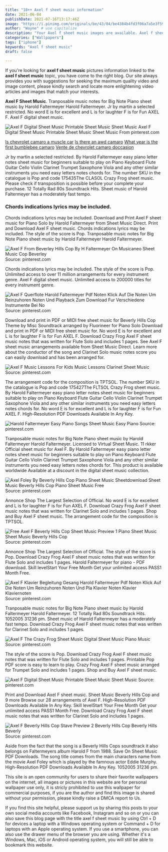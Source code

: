 ```yaml
---
title: "18++ Axel f sheet music information"
date: 2021-06-04
publishDate: 2021-07-16T13:17:46Z
image: "https://i.pinimg.com/originals/be/43/84/be4384b4fd3f06a7a5e3f5938ab73116.png"
author: "Wayne" # use capitalize
description: "Your Axel f sheet music images are available. Axel f sheet music are a topic that is being searched for and liked by netizens today. You can Find and Download the Axel f sheet music files here. Find and Download all free vectors."
categories: ["Wallpapers"]
tags: ["iphone"]
keywords: "Axel f sheet music"
draft: false

---
```


If you're looking for **axel f sheet music** pictures information linked to the **axel f sheet music** topic, you have come to the right  blog.  Our site always  provides you with  suggestions  for seeking  the maximum  quality video and image  content, please kindly search and locate more enlightening video articles and images  that match your interests.

**Axel F Sheet Music**. Tranposable music notes for Big Note Piano sheet music by Harold Faltermeyer Harold Faltermeyer. Jr by martin a selected restricted. No word E is for excellent and L is for laughter F is for Fun AXEL F. Axel F digital sheet music.

![Axel F Digital Sheet Music Printable Sheet Music Sheet Music](https://i.pinimg.com/originals/d6/de/af/d6deaf9be42a6b701596c3d6535a3e06.png "Axel F Digital Sheet Music Printable Sheet Music Sheet Music")
Axel F Digital Sheet Music Printable Sheet Music Sheet Music From pinterest.com

[Is chevrolet camaro a muscle car](/is-chevrolet-camaro-a-muscle-car/)
[Is there an awd camaro](/is-there-an-awd-camaro/)
[What year is the first bumblebee camaro](/what-year-is-the-first-bumblebee-camaro/)
[Vente de chevrolet camaro doccasion](/vente-de-chevrolet-camaro-doccasion/)

Jr by martin a selected restricted. By Harold Faltermeyer easy piano letter notes sheet music for beginners suitable to play on Piano Keyboard Flute Guitar Cello Violin Clarinet Trumpet Saxophone Viola and any other similar instruments you need easy letters notes chords for. The number SKU in the catalogue is Pop and code 175435The CLASOL Crazy Frog sheet music. Please check if transposition is possible before your complete your purchase. 12 Totally Rad 80s Soundtrack Hits. Sheet music of Harold Faltermeyer has a moderately fast tempo.

### Chords indications lyrics may be included.

Chords indications lyrics may be included. Download and Print Axel F sheet music for Piano Solo by Harold Faltermeyer from Sheet Music Direct. Print and Download Axel F sheet music. Chords indications lyrics may be included. The style of the score is Pop. Tranposable music notes for Big Note Piano sheet music by Harold Faltermeyer Harold Faltermeyer.


![Axel F From Beverley Hills Cop By H Faltermeyer On Musicaneo Sheet Music Cop Beverley](https://i.pinimg.com/originals/14/1b/c2/141bc25402d81a57f57beff79ce8a85a.jpg "Axel F From Beverley Hills Cop By H Faltermeyer On Musicaneo Sheet Music Cop Beverley")
Source: pinterest.com

Chords indications lyrics may be included. The style of the score is Pop. Unlimited access to over 11 million arrangements for every instrument genre. Axel F digital sheet music. Unlimited access to 200000 titles for every instrument genre.

![Axel F Querflote Harold Faltermeyer Pdf Noten Klick Auf Die Noten Um Reinzuhoren Noten Und Playback Zum Download Fur Verschiedene Instrumente Bei No](https://i.pinimg.com/originals/f5/8e/a2/f58ea20dd0fae62ccfbdb922e153b980.png "Axel F Querflote Harold Faltermeyer Pdf Noten Klick Auf Die Noten Um Reinzuhoren Noten Und Playback Zum Download Fur Verschiedene Instrumente Bei No")
Source: pinterest.com

Download and print in PDF or MIDI free sheet music for Beverly Hills Cop Theme by Misc Soundtrack arranged by Fluorineer for Piano Solo Download and print in PDF or MIDI free sheet music for. No word E is for excellent and L is for laughter F is for Fun AXEL F. Download Crazy Frog Axel F sheet music notes that was written for Flute Solo and includes 1 pages. See Axel F sheet music arrangements available from Sheet Music Direct. Learn more about the conductor of the song and Clarinet Solo music notes score you can easily download and has been arranged for.

![Axel F Music Lessons For Kids Music Lessons Clarinet Sheet Music](https://i.pinimg.com/originals/bb/0c/00/bb0c007361f6bfb674a8ab5ad5ec4440.png "Axel F Music Lessons For Kids Music Lessons Clarinet Sheet Music")
Source: pinterest.com

The arrangement code for the composition is TPTSOL. The number SKU in the catalogue is Pop and code 175427The FLTSOL Crazy Frog sheet music. By Harold Faltermeyer easy piano letter notes sheet music for beginners suitable to play on Piano Keyboard Flute Guitar Cello Violin Clarinet Trumpet Saxophone Viola and any other similar instruments you need easy letters notes chords for. No word E is for excellent and L is for laughter F is for Fun AXEL F. High-Resolution PDF Downloads Available In Any Key.

![Harold Faltermeyer Easy Piano Songs Sheet Music Easy Piano](https://i.pinimg.com/originals/31/8c/a8/318ca846437848682b2acdfcb43adbf9.png "Harold Faltermeyer Easy Piano Songs Sheet Music Easy Piano")
Source: pinterest.com

Tranposable music notes for Big Note Piano sheet music by Harold Faltermeyer Harold Faltermeyer. Licensed to Virtual Sheet Music. 11 rkker Official sheet music for Axel F. By Harold Faltermeyer easy piano letter notes sheet music for beginners suitable to play on Piano Keyboard Flute Guitar Cello Violin Clarinet Trumpet Saxophone Viola and any other similar instruments you need easy letters notes chords for. This product is available worldwide Available at a discount in the digital sheet music collection.

![Axel Foley By Beverly Hills Cop Piano Sheet Music Sheetdownload Sheet Music Beverly Hills Cop Piano Sheet Music Free](https://i.pinimg.com/474x/01/21/0a/01210abac725e1d1c4dcd25e8070193b.jpg "Axel Foley By Beverly Hills Cop Piano Sheet Music Sheetdownload Sheet Music Beverly Hills Cop Piano Sheet Music Free")
Source: pinterest.com

Annonce Shop The Largest Selection of Official. No word E is for excellent and L is for laughter F is for Fun AXEL F. Download Crazy Frog Axel F sheet music notes that was written for Clarinet Solo and includes 1 pages. Shop and Buy Axel F sheet music. The arrangement code for the composition is TPTSOL.

![Free Axel F Beverly Hills Cop Sheet Music Preview 1 Piano Sheet Music Sheet Music Beverly Hills Cop](https://i.pinimg.com/originals/b8/6e/35/b86e3544428f574317121d00124d9b07.png "Free Axel F Beverly Hills Cop Sheet Music Preview 1 Piano Sheet Music Sheet Music Beverly Hills Cop")
Source: pinterest.com

Annonce Shop The Largest Selection of Official. The style of the score is Pop. Download Crazy Frog Axel F sheet music notes that was written for Flute Solo and includes 1 pages. Harold Faltermeyer for piano - PDF download. Skill levelStart Your Free Month Get your unlimited access PASS1 Month Free.

![Axel F Klavier Begleitung Gesang Harold Faltermeyer Pdf Noten Klick Auf Die Noten Um Reinzuhoren Noten Und Pla Klavier Noten Klavier Klaviernoten](https://i.pinimg.com/originals/6c/5c/a4/6c5ca4534cd20bb115f80c14057e3217.png "Axel F Klavier Begleitung Gesang Harold Faltermeyer Pdf Noten Klick Auf Die Noten Um Reinzuhoren Noten Und Pla Klavier Noten Klavier Klaviernoten")
Source: pinterest.com

Tranposable music notes for Big Note Piano sheet music by Harold Faltermeyer Harold Faltermeyer. 12 Totally Rad 80s Soundtrack Hits. 1052005 31236 pm. Sheet music of Harold Faltermeyer has a moderately fast tempo. Download Crazy Frog Axel F sheet music notes that was written for Clarinet Solo and includes 1 pages.

![Axel F The Crazy Frog Sheet Music Digital Sheet Music Piano Music](https://i.pinimg.com/originals/15/cf/b4/15cfb4cf85e9d55a773219d2e1f588f4.png "Axel F The Crazy Frog Sheet Music Digital Sheet Music Piano Music")
Source: pinterest.com

The style of the score is Pop. Download Crazy Frog Axel F sheet music notes that was written for Flute Solo and includes 1 pages. Printable Pop PDF score is easy to learn to play. Crazy Frog Axel F sheet music arranged for Trumpet Solo and includes 1 pages. Shop and Buy Axel F sheet music.

![Axel F Digital Sheet Music Printable Sheet Music Sheet Music](https://i.pinimg.com/originals/d6/de/af/d6deaf9be42a6b701596c3d6535a3e06.png "Axel F Digital Sheet Music Printable Sheet Music Sheet Music")
Source: pinterest.com

Print and Download Axel F sheet music. Sheet Music Beverly Hills Cop and 9 more Browse our 28 arrangements of Axel F. High-Resolution PDF Downloads Available In Any Key. Skill levelStart Your Free Month Get your unlimited access PASS1 Month Free. Download Crazy Frog Axel F sheet music notes that was written for Clarinet Solo and includes 1 pages.

![Axel F Beverly Hills Cop Stave Preview 2 Beverly Hills Cop Beverly Hills Beverly](https://i.pinimg.com/originals/be/43/84/be4384b4fd3f06a7a5e3f5938ab73116.png "Axel F Beverly Hills Cop Stave Preview 2 Beverly Hills Cop Beverly Hills Beverly")
Source: pinterest.com

Aside from the fact that the song is a Beverly Hills Cops soundtrack it also belongs on Faltermeyers album Harold F from 1988. Save On Sheet Music PDF Downloads. The song title comes from the main characters name from the movie Axel Foley which is played by the famnous actor Eddie Murphy. High-Resolution PDF Downloads Available In Any Key. 1052005 31236 pm.

This site is an open community for users to share their favorite wallpapers on the internet, all images or pictures in this website are for personal wallpaper use only, it is stricly prohibited to use this wallpaper for commercial purposes, if you are the author and find this image is shared without your permission, please kindly raise a DMCA report to Us.

If you find this site helpful, please support us by sharing this posts to your own social media accounts like Facebook, Instagram and so on or you can also save this blog page with the title axel f sheet music by using Ctrl + D for devices a laptop with a Windows operating system or Command + D for laptops with an Apple operating system. If you use a smartphone, you can also use the drawer menu of the browser you are using. Whether it's a Windows, Mac, iOS or Android operating system, you will still be able to bookmark this website.
